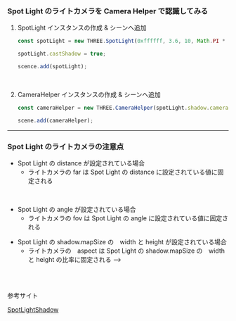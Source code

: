### Spot Light のライトカメラを Camera Helper で認識してみる

1. SpotLight インスタンスの作成 & シーンへ追加

    ```js
    const spotLight = new THREE.SpotLight(0xffffff, 3.6, 10, Math.PI * 0.3);

    spotLight.castShadow = true;

    scence.add(spotLight);
    ```

<br>

2. CameraHelper インスタンスの作成 & シーンへ追加

    ```js
    const cameraHelper = new THREE.CameraHelper(spotLight.shadow.camera);

    scene.add(cameraHelper);
    ```

---

### Spot Light のライトカメラの注意点

- Spot Light の distance が設定されている場合
    - ライトカメラの far は Spot Light の distance に設定されている値に固定される

<br>

- Spot Light の angle が設定されている場合
    - ライトカメラの fov は Spot Light の angle に設定されている値に固定される

<!-- TODO: これいらないかも -->
- Spot Light の shadow.mapSize の　width と height が設定されている場合
    - ライトカメラの　aspect は Spot Light の shadow.mapSize の　width と height の比率に固定される -->

<br>
<br>

参考サイト

[SpotLightShadow](https://threejs.org/docs/index.html#api/en/lights/shadows/SpotLightShadow.camera)

